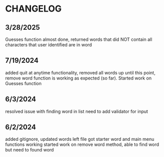 #   CHANGELOG

## 3/28/2025
Guesses function almost done, returned words that did NOT contain all characters that user identified are in word

## 7/19/2024
added quit at anytime functionality, removed all words up until this point, remove word function is working as expected (so far). Started work on Guesses function

## 6/3/2024 ##
resolved issue with finding word in list
need to add validator for input

## 6/2/2024 ## 
added gitignore, updated words left file
got starter word and main menu functions working
started work on remove word method, able to find word but need to found word